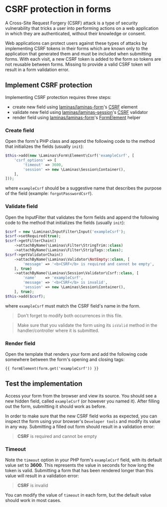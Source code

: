 # CSRF protection in forms

A Cross-Site Request Forgery (CSRF) attack is a type of security vulnerability that tricks a user into performing
actions on a web application in which they are authenticated, without their knowledge or consent.

Web applications can protect users against these types of attacks by implementing CSRF tokens in their forms which are
known only to the application that generated them and must be included when submitting forms. With each visit, a new
CSRF token is added to the form so tokens are not reusable between forms. Missing to provide a valid CSRF token will
result in a form validation error.

## Implement CSRF protection

Implementing CSRF protection requires three steps:

- create new field using [laminas/laminas-form](https://github.com/laminas/laminas-form)'s [CSRF](https://github.com/laminas/laminas-form/blob/3.21.x/src/Element/Csrf.php) element
- validate new field using [laminas/laminas-session](https://github.com/laminas/laminas-session)'s
[CSRF](https://github.com/laminas/laminas-session/blob/2.22.x/src/Validator/Csrf.php) validator
- render field using [laminas/laminas-form](https://github.com/laminas/laminas-form)'s [FormElement](https://github.com/laminas/laminas-form/blob/3.21.x/src/View/Helper/FormElement.php) helper

### Create field

Open the form's PHP class and append the following code to the method that initializes the fields (usually `init`):

```php
$this->add(new \Laminas\Form\Element\Csrf('exampleCsrf', [
    'csrf_options' => [
        'timeout' => 3600,
        'session' => new \Laminas\Session\Container(),
    ],
]));
```

where `exampleCsrf` should be a suggestive name that describes the purpose of the field (example: `forgotPasswordCsrf`).

### Validate field

Open the InputFilter that validates the form fields and append the following code to the method that initializes the
fields (usually `init`):

```php
$csrf = new \Laminas\InputFilter\Input('exampleCsrf');
$csrf->setRequired(true);
$csrf->getFilterChain()
    ->attachByName(\Laminas\Filter\StringTrim::class)
    ->attachByName(\Laminas\Filter\StripTags::class);
$csrf->getValidatorChain()
    ->attachByName(\Laminas\Validator\NotEmpty::class, [
        'message' => '<b>CSRF</b> is required and cannot be empty',
    ], true)
    ->attachByName(\Laminas\Session\Validator\Csrf::class, [
        'name'    => 'exampleCsrf',
        'message' => '<b>CSRF</b> is invalid',
        'session' => new \Laminas\Session\Container(),
    ], true);
$this->add($csrf);
```

where `exampleCsrf` must match the CSRF field's name in the form.

> Don't forget to modify both occurrences in this file.

> Make sure that you validate the form using its `isValid` method in the handler/controller where it is submitted.

### Render field

Open the template that renders your form and add the following code somewhere between the form's opening and closing
tags:

```text
{{ formElement(form.get('exampleCsrf')) }}
```

## Test the implementation

Access your form from the browser and view its source. You should see a new hidden field, called `exampleCsrf` (or
however you named it). After filling out the form, submitting it should work as before.

In order to make sure that the new CSRF field works as expected, you can inspect the form using your browser's
`Developer tools` and modify its value in any way. Submitting a filled out form should result in a validation error:

> **CSRF** is required and cannot be empty

### Timeout

Note the `timeout` option in your PHP form's `exampleCsrf` field, with its default value set to **3600**. This
represents the value in seconds for how long the token is valid. Submitting a form that has been rendered longer than
this value will result in a validation error:

> **CSRF** is invalid

You can modify the value of `timeout` in each form, but the default value should work in most cases.
